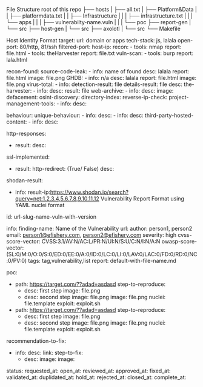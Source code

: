 File Structure
root of this repo
├── hosts
| ├── all.txt
| ├── Platform&Data
| | ├── platformdata.txt
| | ├── Infrastructure
| | |  ├── infrastructure.txt
| | |  └── apps
| | |   ├── vulnerabilty-name.vuln
| | |   └── poc
├── report-gen
| └── src
├── host-gen
| └── src
├── axolotl
| └── src
└── Makefile

Host Identity Format
target:
  url: domain or apps 
  tech-stack: js, lalala
  open-port: 80/http, 81/ssh
  filtered-port: 
  host-ip: 
  recon:
    - tools: nmap
      report: file.html
    - tools: theHarvester
      report: file.txt
  vuln-scan:
    - tools: burp
      report: lala.html

recon-found:
  source-code-leak:
    - info: name of found
      desc: lalala
      report: file.html
      image: file.png
  GHDB:
    - info: n/a
      desc: lalala
      report: file.html
      image: file.png
  virus-total:
    - info:
      detection-result: file
      details-result: file
      desc: 
  the-harvester:
    - info:
      desc:
      result: file
  web-archive:
    - info:
      desc:
      image: 
  defacement:
  osint-discovery:
  directory-index:
  reverse-ip-check:
  project-management-tools:
    - info:
      desc:

behaviour:
  unique-behaviour:
    - info:
      desc:
    - info:
      desc:
  third-party-hosted-content:
    - info:
      desc:

http-responses:
  - result:
    desc:

ssl-implemented:
  - result:
    http-redirect: (True/ False)
    desc:

shodan-result:
  - info:
    result-ip:https://www.shodan.io/search?query=net:1.2.3.4,5.6.7.8,9.10.11.12
Vulnerability Report Format
using YAML nuclei format

id: url-slug-name-vuln-with-version

info:
  finding-name: Name of the Vulnerability
  url: 
  author: person1, person2
  email: person1@efishery.com, person2@efishery.com
  severity: high
  cvss-score-vector: CVSS:3.1/AV:N/AC:L/PR:N/UI:N/S:U/C:N/I:N/A:N
  owasp-score-vector: (SL:0/M:0/O:0/S:0/ED:0/EE:0/A:0/ID:0/LC:0/LI:0/LAV:0/LAC:0/FD:0/RD:0/NC:0/PV:0)
  tags: tag,vulnerability,list
  report: default-with-file-name.md 

poc:
  - path: https://target.com/??adad=asdasd
    step-to-reproduce:
      - desc: first step
        image: file.png
      - desc: second step
        image: file.png
    image: file.png
    nuclei: file.template
    exploit: exploit.sh
  - path: https://target.com/??adad=asdasd
    step-to-reproduce:
      - desc: first step
        image: file.png
      - desc: second step
        image: file.png
    image: file.png
    nuclei: file.template
    exploit: exploit.sh

recommendation-to-fix:
  - info:
    desc:
    link:
    step-to-fix:
      - desc: 
        image:
    image:

status: 
  requested_at:
  open_at:
  reviewed_at:
  approved_at:
  fixed_at:
  validated_at:
  duplidated_at:
  hold_at:
  rejected_at:
  closed_at:
  complete_at:
